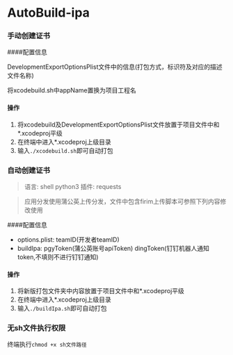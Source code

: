# AutoBuild-ipa

### 手动创建证书

####配置信息

DevelopmentExportOptionsPlist文件中的信息(打包方式，标识符及对应的描述文件名称)

将xcodebuild.sh中appName置换为项目工程名

#### 操作

1. 将xcodebuild及DevelopmentExportOptionsPlist文件放置于项目文件中和*.xcodeproj平级
2. 在终端中进入*.xcodeproj上级目录
3. 输入`./xcodebuild.sh`即可自动打包

### 自动创建证书

> 语言: shell python3 插件: requests 

> 应用分发使用蒲公英上传分发，文件中包含firim上传脚本可参照下列内容修改使用

####配置信息

+ options.plist: teamID(开发者teamID)
+ buildIpa: pgyToken(蒲公英账号apiToken) dingToken(钉钉机器人通知token,不填则不进行钉钉通知)

#### 操作

1. 将新版打包文件夹中内容放置于项目文件中和*.xcodeproj平级
2. 在终端中进入*.xcodeproj上级目录
3. 输入`./buildIpa.sh`即可自动打包

### 无sh文件执行权限

终端执行`chmod +x sh文件路径`
 